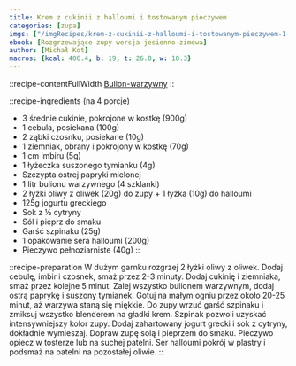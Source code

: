 ```yaml
---
title: Krem z cukinii z halloumi i tostowanym pieczywem
categories: [zupa]
imgs: ["/imgRecipes/krem-z-cukinii-z-halloumi-i-tostowanym-pieczywem-1.jpg"]
ebook: [Rozgrzewające zupy wersja jesienno-zimowa]
author: [Michał Kot]
macros: {kcal: 406.4, b: 19, t: 26.8, w: 18.3}
---
```


::recipe-contentFullWidth
[Bulion-warzywny](/bulion-warzywny)
::

::recipe-ingredients
 (na 4 porcje)
- 3 średnie cukinie, pokrojone w kostkę (900g)
- 1 cebula, posiekana (100g)
- 2 ząbki czosnku, posiekane (10g)
- 1 ziemniak, obrany i pokrojony w kostkę (70g)
- 1 cm imbiru (5g)
- 1 łyżeczka suszonego tymianku (4g)
- Szczypta ostrej papryki mielonej
- 1 litr bulionu warzywnego (4 szklanki)
- 2 łyżki oliwy z oliwek (20g) do zupy + 1 łyżka (10g) do halloumi
- 125g jogurtu greckiego
- Sok z ½ cytryny
- Sól i pieprz do smaku
- Garść szpinaku (25g)
- 1 opakowanie sera halloumi (200g)
- Pieczywo pełnoziarniste (40g)
::


::recipe-preparation
W dużym garnku rozgrzej 2 łyżki oliwy z oliwek. Dodaj cebulę, imbir i czosnek, smaż przez 2-3 minuty. Dodaj cukinię i ziemniaka, smaż przez kolejne 5 minut. Zalej wszystko bulionem warzywnym, dodaj ostrą paprykę i suszony tymianek. Gotuj na małym ogniu przez około 20-25 minut, aż warzywa staną się miękkie. Do zupy wrzuć garść szpinaku i zmiksuj wszystko blenderem na gładki krem. Szpinak pozwoli uzyskać intensywniejszy kolor zupy. Dodaj zahartowany jogurt grecki i sok z cytryny, dokładnie wymieszaj. Dopraw zupę solą i pieprzem do smaku. Pieczywo opiecz w tosterze lub na suchej patelni. Ser halloumi pokrój w plastry i podsmaż na patelni na pozostałej oliwie.
::


